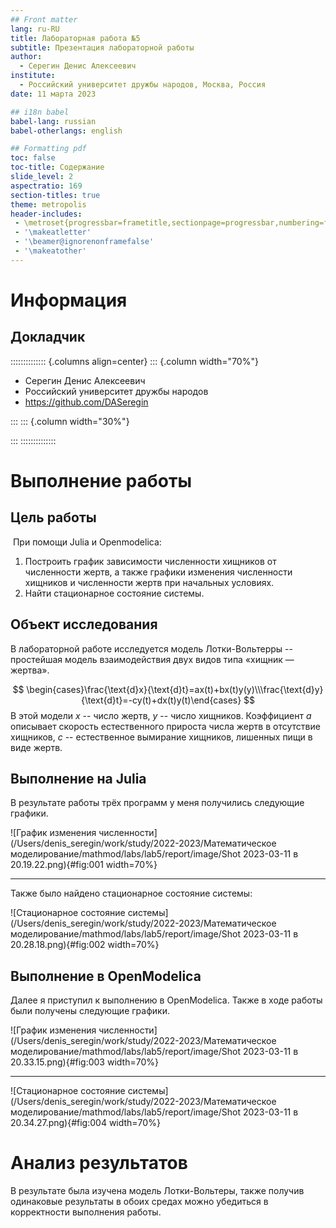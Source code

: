 ```yaml
---
## Front matter
lang: ru-RU
title: Лабораторная работа №5
subtitle: Презентация лабораторной работы
author:
  - Серегин Денис Алексеевич
institute:
  - Российский университет дружбы народов, Москва, Россия
date: 11 марта 2023

## i18n babel
babel-lang: russian
babel-otherlangs: english

## Formatting pdf
toc: false
toc-title: Содержание
slide_level: 2
aspectratio: 169
section-titles: true
theme: metropolis
header-includes:
 - \metroset{progressbar=frametitle,sectionpage=progressbar,numbering=fraction}
 - '\makeatletter'
 - '\beamer@ignorenonframefalse'
 - '\makeatother'
---
```


# Информация

## Докладчик

:::::::::::::: {.columns align=center}
::: {.column width="70%"}

  * Серегин Денис Алексеевич
  * Российский университет дружбы народов
  * https://github.com/DASeregin

:::
::: {.column width="30%"}

:::
::::::::::::::

# Выполнение работы

## Цель работы

​	При помощи Julia и Openmodelica: 

1. Построить график зависимости численности хищников от численности жертв, а также графики изменения численности хищников и численности жертв при начальных условиях. 
2. Найти стационарное состояние системы.

## Объект исследования

В лабораторной работе исследуется модель Лотки-Вольтерры -- простейшая модель взаимодействия двух видов типа «хищник — жертва».

$$
\begin{cases}\frac{\text{d}x}{\text{d}t}=ax(t)+bx(t)y(y)\\\frac{\text{d}y}{\text{d}t}=-cy(t)+dx(t)y(t)\end{cases}
$$
В этой модели $x$ -- число жертв, $y$ -- число хищников. Коэффициент $a$ описывает скорость естественного прироста числа жертв в отсутствие хищников, $c$ -- естественное вымирание хищников, лишенных пищи в виде жертв.


## Выполнение на Julia

В результате работы трёх программ у меня получились следующие графики.

![График изменения численности](/Users/denis_seregin/work/study/2022-2023/Математическое моделирование/mathmod/labs/lab5/report/image/Shot 2023-03-11 в 20.19.22.png){#fig:001 width=70%}

___

Также было найдено стационарное состояние системы:

![Стационарное состояние системы](/Users/denis_seregin/work/study/2022-2023/Математическое моделирование/mathmod/labs/lab5/report/image/Shot 2023-03-11 в 20.28.18.png){#fig:002 width=70%}

## Выполнение в OpenModelica

Далее я приступил к выполнению в OpenModelica. Также в ходе работы были получены следующие графики.

![График изменения численности](/Users/denis_seregin/work/study/2022-2023/Математическое моделирование/mathmod/labs/lab5/report/image/Shot 2023-03-11 в 20.33.15.png){#fig:003 width=70%}

___

![Стационарное состояние системы](/Users/denis_seregin/work/study/2022-2023/Математическое моделирование/mathmod/labs/lab5/report/image/Shot 2023-03-11 в 20.34.27.png){#fig:004 width=70%}

# Анализ результатов

В результате была изучена модель Лотки-Вольтеры, также получив одинаковые результаты в обоих средах можно убедиться в корректности выполнения работы.  